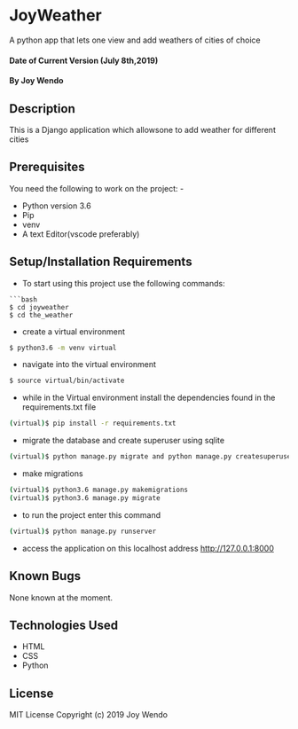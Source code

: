 # JoyWeather

A python app that lets one view and add weathers of cities of choice

#### Date of Current Version (July 8th,2019)
#### By **Joy Wendo**
## Description
This is a Django application which allowsone to add weather for different cities


## Prerequisites
You need the following to work on the project: -
* Python version 3.6 
* Pip 
* venv 
* A text Editor(vscode preferably)
## Setup/Installation Requirements
* To start using this project use the following commands:

```
```bash
$ cd joyweather
$ cd the_weather
```
* create a virtual environment
```bash
$ python3.6 -m venv virtual
```
* navigate into the virtual environment
```bash
$ source virtual/bin/activate
```
* while in the Virtual environment install the dependencies found in the  requirements.txt file
```bash
(virtual)$ pip install -r requirements.txt
```

* migrate the database and create superuser using sqlite
```bash
(virtual)$ python manage.py migrate and python manage.py createsuperuser
```
* make migrations
```bash
(virtual)$ python3.6 manage.py makemigrations
(virtual)$ python3.6 manage.py migrate
```
* to run the project enter this command
```bash
(virtual)$ python manage.py runserver
```
* access the application on this localhost address http://127.0.0.1:8000



## Known Bugs
None known at the moment.
## Technologies Used
* HTML
* CSS
* Python
## License
MIT License
Copyright (c) 2019 Joy Wendo